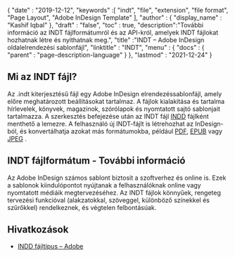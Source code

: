 {
  "date" : "2019-12-12",
  "keywords" :[ "indt", "file", "extension", "file format", "Page Layout", "Adobe InDesign Template" ],
  "author" : {
    "display_name" : "Kashif Iqbal"
},
  "draft" : "false",
  "toc" : true,
  "description":"További információ az INDT fájlformátumról és az API-król, amelyek INDT fájlokat hozhatnak létre és nyithatnak meg.",
  "title" :"INDT – Adobe InDesign oldalelrendezési sablonfájl",
  "linktitle" : "INDT",
  "menu" : {
    "docs" : {
      "parent" : "page-description-language"
}
},
  "lastmod" : "2021-12-24"
}

## Mi az INDT fájl?

Az .indt kiterjesztésű fájl egy Adobe InDesign elrendezéssablonfájl, amely előre meghatározott beállításokat tartalmaz. A fájlok kialakítása és tartalma hírlevelek, könyvek, magazinok, szórólapok és nyomtatott sajtó sablonjait tartalmazza. A szerkesztés befejezése után az INDT fájl [INDD](/hu/page-description-language/indd/) fájlként menthető a lemezre. A felhasználó új INDT-fájlt is létrehozhat az InDesign-ból, és konvertálhatja azokat más formátumokba, például [PDF](/hu/pdf/), [EPUB](/hu/ebook/epub/) vagy [JPEG](/hu/image/jpeg/) .

## INDT fájlformátum - További információ

Az Adobe InDesign számos sablont biztosít a szoftverhez és online is. Ezek a sablonok kiindulópontot nyújtanak a felhasználóknak online vagy nyomtatott médiáik megtervezéséhez. Az INDT fájlok könnyűek, rengeteg tervezési funkcióval (alakzatokkal, szöveggel, különböző színekkel és szűrőkkel) rendelkeznek, és végtelen felbontásúak.

## Hivatkozások

* [INDD fájltípus – Adobe](https://www.adobe.com/creativecloud/file-types/image/vector/indd-file.html)

